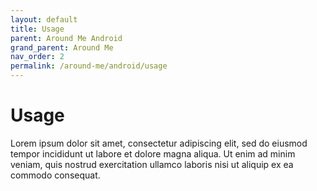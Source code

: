 ```yaml
---
layout: default
title: Usage
parent: Around Me Android
grand_parent: Around Me
nav_order: 2
permalink: /around-me/android/usage
---
```


# Usage

Lorem ipsum dolor sit amet, consectetur adipiscing elit, sed do eiusmod tempor incididunt ut labore et dolore magna aliqua. Ut enim ad minim veniam, quis nostrud exercitation ullamco laboris nisi ut aliquip ex ea commodo consequat.